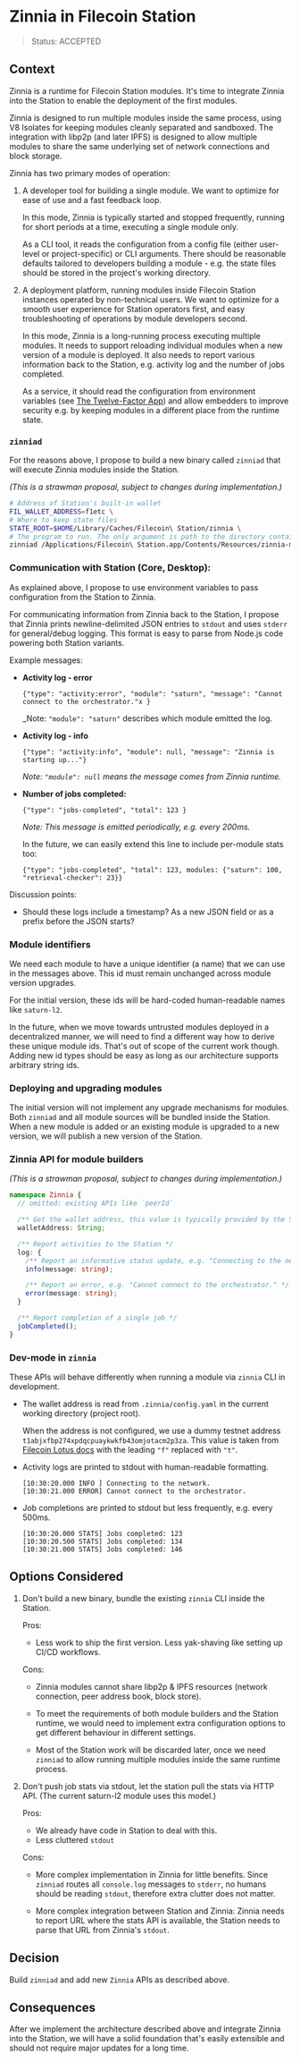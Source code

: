 # Zinnia in Filecoin Station

<!--
This is a minimal template. Feel free to add more sections as needed.

Please review also the Design Doc template and add any relevant sections to your ADR:
https://www.notion.so/pl-strflt/Writing-a-Design-Doc-aa6034be43c2434ba88a2fd844516e94
-->

> Status: ACCEPTED

<!--
PROPOSED, ACCEPTED, REJECTED, DEPRECATED, SUPERSEDED BY {link-to-ADR}
-->

## Context

Zinnia is a runtime for Filecoin Station modules. It's time to integrate Zinnia into the Station to
enable the deployment of the first modules.

Zinnia is designed to run multiple modules inside the same process, using V8 Isolates for keeping
modules cleanly separated and sandboxed. The integration with libp2p (and later IPFS) is designed to
allow multiple modules to share the same underlying set of network connections and block storage.

Zinnia has two primary modes of operation:

1. A developer tool for building a single module. We want to optimize for ease of use and a fast
   feedback loop.

   In this mode, Zinnia is typically started and stopped frequently, running for short periods at a
   time, executing a single module only.

   As a CLI tool, it reads the configuration from a config file (either user-level or
   project-specific) or CLI arguments. There should be reasonable defaults tailored to developers
   building a module - e.g. the state files should be stored in the project's working directory.

2. A deployment platform, running modules inside Filecoin Station instances operated by
   non-technical users. We want to optimize for a smooth user experience for Station operators
   first, and easy troubleshooting of operations by module developers second.

   In this mode, Zinnia is a long-running process executing multiple modules. It needs to support
   reloading individual modules when a new version of a module is deployed. It also needs to report
   various information back to the Station, e.g. activity log and the number of jobs completed.

   As a service, it should read the configuration from environment variables (see
   [The Twelve-Factor App](https://12factor.net/config)) and allow embedders to improve security
   e.g. by keeping modules in a different place from the runtime state.

### `zinniad`

For the reasons above, I propose to build a new binary called `zinniad` that will execute Zinnia
modules inside the Station.

_(This is a strawman proposal, subject to changes during implementation.)_

```bash
# Address of Station's built-in wallet
FIL_WALLET_ADDRESS=f1etc \
# Where to keep state files
STATE_ROOT=$HOME/Library/Caches/Filecoin\ Station/zinnia \
# The program to run. The only argument is path to the directory containing module files.
zinniad /Applications/Filecoin\ Station.app/Contents/Resources/zinnia-modules
```

### Communication with Station (Core, Desktop):

As explained above, I propose to use environment variables to pass configuration from the Station to
Zinnia.

For communicating information from Zinnia back to the Station, I propose that Zinnia prints
newline-delimited JSON entries to `stdout` and uses `stderr` for general/debug logging. This format
is easy to parse from Node.js code powering both Station variants.

Example messages:

- **Activity log - error**

  `{"type": "activity:error", "module": "saturn", "message": "Cannot connect to the orchestrator."x }`

  \_Note: `"module": "saturn"` describes which module emitted the log.

- **Activity log - info**

  `{"type": "activity:info", "module": null, "message": "Zinnia is starting up..."}`

  _Note: `"module": null` means the message comes from Zinnia runtime._

- **Number of jobs completed:**

  `{"type": "jobs-completed", "total": 123 }`

  _Note: This message is emitted periodically, e.g. every 200ms._

  In the future, we can easily extend this line to include per-module stats too:

  `{"type": "jobs-completed", "total": 123, modules: {"saturn": 100, "retrieval-checker": 23}}`

Discussion points:

- Should these logs include a timestamp? As a new JSON field or as a prefix before the JSON starts?

### Module identifiers

We need each module to have a unique identifier (a name) that we can use in the messages above. This
id must remain unchanged across module version upgrades.

For the initial version, these ids will be hard-coded human-readable names like `saturn-l2`.

In the future, when we move towards untrusted modules deployed in a decentralized manner, we will
need to find a different way how to derive these unique module ids. That's out of scope of the
current work though. Adding new id types should be easy as long as our architecture supports
arbitrary string ids.

### Deploying and upgrading modules

The initial version will not implement any upgrade mechanisms for modules. Both `zinniad` and all
module sources will be bundled inside the Station. When a new module is added or an existing module
is upgraded to a new version, we will publish a new version of the Station.

### Zinnia API for module builders

_(This is a strawman proposal, subject to changes during implementation.)_

```ts
namespace Zinnia {
  // omitted: existing APIs like `peerId`

  /** Get the wallet address, this value is typically provided by the Station. */
  walletAddress: String;

  /** Report activities to the Station */
  log: {
    /** Report an informative status update, e.g. "Connecting to the network." */
    info(message: string);

    /** Report an error, e.g. "Cannot connect to the orchestrator." */
    error(message: string);
  }

  /** Report completion of a single job */
  jobCompleted();
}
```

### Dev-mode in `zinnia`

These APIs will behave differently when running a module via `zinnia` CLI in development.

- The wallet address is read from `.zinnia/config.yaml` in the current working directory (project
  root).

  When the address is not configured, we use a dummy testnet address
  `t1abjxfbp274xpdqcpuaykwkfb43omjotacm2p3za`. This value is taken from
  [Filecoin Lotus docs](https://lotus.filecoin.io/lotus/manage/manage-fil/#public-key-address) with
  the leading `"f"` replaced with `"t"`.

- Activity logs are printed to stdout with human-readable formatting.
  ```
  [10:30:20.000 INFO ] Connecting to the network.
  [10:30:21.000 ERROR] Cannot connect to the orchestrator.
  ```
- Job completions are printed to stdout but less frequently, e.g. every 500ms.

  ```
  [10:30:20.000 STATS] Jobs completed: 123
  [10:30:20.500 STATS] Jobs completed: 134
  [10:30:21.000 STATS] Jobs completed: 146
  ```

## Options Considered

1. Don't build a new binary, bundle the existing `zinnia` CLI inside the Station.

   Pros:

   - Less work to ship the first version. Less yak-shaving like setting up CI/CD workflows.

   Cons:

   - Zinnia modules cannot share libp2p & IPFS resources (network connection, peer address book,
     block store).

   - To meet the requirements of both module builders and the Station runtime, we would need to
     implement extra configuration options to get different behaviour in different settings.

   - Most of the Station work will be discarded later, once we need `zinniad` to allow running
     multiple modules inside the same runtime process.

2. Don't push job stats via stdout, let the station pull the stats via HTTP API. (The current
   saturn-l2 module uses this model.)

   Pros:

   - We already have code in Station to deal with this.
   - Less cluttered `stdout`

   Cons:

   - More complex implementation in Zinnia for little benefits. Since `zinniad` routes all
     `console.log` messages to `stderr`, no humans should be reading `stdout`, therefore extra
     clutter does not matter.

   - More complex integration between Station and Zinnia: Zinnia needs to report URL where the stats
     API is available, the Station needs to parse that URL from Zinnia's `stdout`.

<!--
What are the different options we considered? What are their pros & cons?
-->

## Decision

<!--
What is the change that we're proposing and/or doing?
-->

Build `zinniad` and add new `Zinnia` APIs as described above.

## Consequences

<!--
What becomes easier or more challenging to do because of this change?
-->

After we implement the architecture described above and integrate Zinnia into the Station, we will
have a solid foundation that's easily extensible and should not require major updates for a long
time.

<!--
## Links &amp; References

Link to other ADRs, GitHub issues, documentation, etc.
-->
